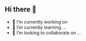 ## Hi there 👋
- 🔭 I’m currently working on 
- 🌱 I’m currently learning ...
- 👯 I’m looking to collaborate on ...
<!--
**SanthuPeddanagolla/SanthuPeddanagolla** is a ✨ _special_ ✨ repository because its `README.md` (this file) appears on your GitHub profile.

Here are some ideas to get you started:

- 🔭 I’m currently working on ...
- 🌱 I’m currently learning ...
- 👯 I’m looking to collaborate on ...
- 🤔 I’m looking for help with ...
- 💬 Ask me about ...
- 📫 How to reach me: ...
- 😄 Pronouns: ...
- ⚡ Fun fact: ...
-->
